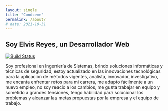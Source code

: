 ```yaml
---
layout: single
title: "Conóceme"
permalink: /about/
# date: 2021-10-31
---
```



## Soy Elvis Reyes, un Desarrollador Web



[![Build Status](https://travis-ci.org/joemccann/dillinger.svg?branch=master)](https://travis-ci.org/joemccann/dillinger)

Soy profesional en Ingeniería de Sistemas, brindo soluciones informáticas y técnicas de seguridad, estoy actualizado en las innovaciones tecnológicas para la aplicación de métodos vigentes, analista, innovador, investigativo, me encanta enfrentar retos para mi carrera, me adapto fácilmente a un nuevo empleo, no soy reacio a los cambios, me gusta trabajar en equipo y sometido a grandes tensiones, tengo habilidad para solucionar los problemas y alcanzar las metas propuestas por la empresa y el equipo de trabajo.
